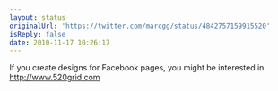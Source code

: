 ```yaml
---
layout: status
originalUrl: 'https://twitter.com/marcgg/status/4842757159915520'
isReply: false
date: 2010-11-17 10:26:17
---
```


If you create designs for Facebook pages, you might be interested in http://www.520grid.com
